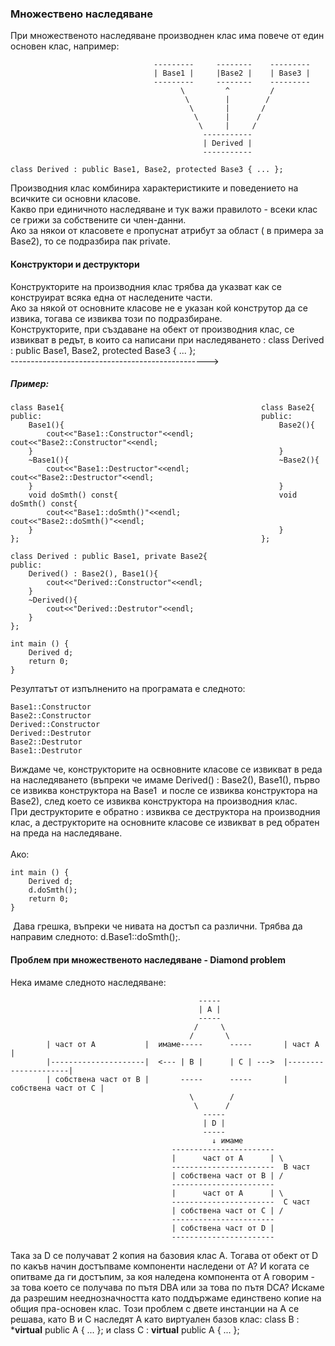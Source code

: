 ### Множествено наследяване

При множественото наследяване производнен клас има повече от един основен клас, например:
```
                                ---------     --------    ---------
                                | Base1 |     |Base2 |    | Base3 |
                                ---------     --------    ---------
                                      \         ^         /
                                       \        |        /
                                        \       |       /
                                         \      |      /
                                          \     |     /
                                           -----------       
                                           | Derived |
                                           -----------  
                                           
class Derived : public Base1, Base2, protected Base3 { ... };

```
Производния клас комбинира характеристиките и поведението на всичките си основни класове. <br />
Какво при единичното наследяване и тук важи правилото - всеки клас се грижи за собствените си член-данни.<br />
Ако за някои от класовете е пропуснат атрибут за област ( в примера за Base2), то се подразбира пак private.<br />

#### Конструктори и деструктори
Конструкторите на производния клас трябва да указват как се конструират всяка една от наследените  части.<br />
Ако за някой от основните класове не е указан кой конструтор да се извика, тогава се извиква този по подразбиране.<br />
Конструкторите, при създаване на обект от производния клас, се извикват в редът, в които са написани при наследяването : class Derived : public Base1, Base2, protected Base3 { ... };<br />
                                                     -------------------------------------------------><br />

##### Пример:
```
class Base1{                                            class Base2{
public:                                                 public:
    Base1(){                                                Base2(){
        cout<<"Base1::Constructor"<<endl;                       cout<<"Base2::Constructor"<<endl;
    }                                                       }
    ~Base1(){                                               ~Base2(){
        cout<<"Base1::Destructor"<<endl;                        cout<<"Base2::Destructor"<<endl;
    }                                                       }
    void doSmth() const{                                    void doSmth() const{
        cout<<"Base1::doSmth()"<<endl;                          cout<<"Base2::doSmth()"<<endl;
    }                                                       }
};                                                      };

class Derived : public Base1, private Base2{
public:
    Derived() : Base2(), Base1(){
        cout<<"Derived::Constructor"<<endl;
    }
    ~Derived(){
        cout<<"Derived::Destrutor"<<endl;
    }
};

int main () {
    Derived d;
    return 0;
}
```
Резултатът от изпълненито на програмата е следното:
```
Base1::Constructor
Base2::Constructor
Derived::Constructor
Derived::Destrutor
Base2::Destrutor
Base1::Destrutor
```
Виждаме че, конструкторите на освновните класове се извикват в реда на наследяването (въпреки че имаме Derived() : Base2(), Base1(), първо се извиква конструктора на Base1  и после се извиква конструктора на Base2), след което се извиква конструктора на производния клас.<br />
При деструкторите е обратно : извиква се деструктора на производния клас, а деструкторите на основните класове се извикват в ред обратен на преда на наследяване.<br />
<br />
Ако: 
```
int main () {
    Derived d;
    d.doSmth();
    return 0;
}
```
 Дава грешка, въпреки че нивата на достъп са различни. Трябва да направим следното: d.Base1::doSmth();. <br />

#### Проблем при множественото наследяване - Diamond problem
Нека имаме следното наследяване:
```
                                          -----
                                          | A |
                                          -----
                                         /     \
                                        /       \
        | част от А           |  имаме-----      -----       | част А              |
        |---------------------|  <--- | B |      | C | --->  |---------------------|
        | собствена част от B |       -----      -----       | собствена част от С |
                                        \        /
                                         \      / 
                                           -----
                                           | D |
                                           -----
                                             ↓ имаме
                                    -----------------------         
                                    |      част от А      | \
                                    -----------------------  В част
                                    | собствена част от В | /
                                    -----------------------
                                    |      част от А      | \
                                    -----------------------  C част
                                    | собствена част от С | /
                                    -----------------------
                                    | собствена част от D |
                                    -----------------------
```
Така за D се получават 2 копия на базовия клас А. Тогава от обект от D по какъв начин достъпваме компоненти наследени от A? И когата се опитваме да ги достъпим, за коя наледена компонента от А говорим - за това което се получава по пътя DBA или за това по пътя DCA?
Искаме да разрешим нееднозначността като поддържаме единствено копие на общия пра-основен клас.
Този проблем с двете инстанции на А се решава, като В и С наследят А като виртуален базов клас:
class B : ***virtual** public A { ... }; и class C : **virtual** public A { ... };

